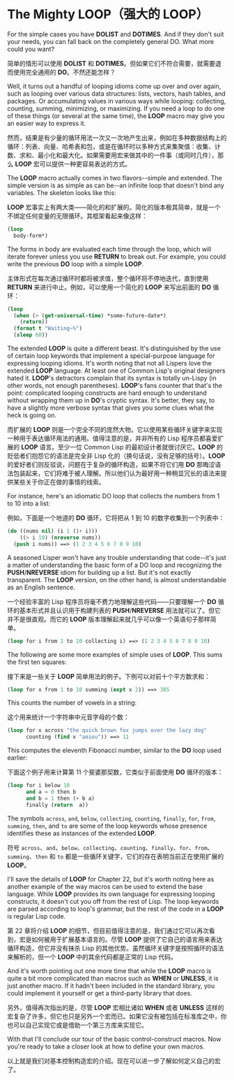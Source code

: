 # The Mighty **LOOP**（强大的 **LOOP**）

For the simple cases you have **DOLIST** and **DOTIMES**. And if they don't
suit your needs, you can fall back on the completely general DO. What
more could you want?

简单的情形可以使用 **DOLIST** 和
**DOTIMES**。但如果它们不符合需要，就需要退而使用完全通用的
**DO**。不然还能怎样？

Well, it turns out a handful of looping idioms come up over and over
again, such as looping over various data structures: lists, vectors,
hash tables, and packages. Or accumulating values in various ways
while looping: collecting, counting, summing, minimizing, or
maximizing. If you need a loop to do one of these things (or several
at the same time), the **LOOP** macro may give you an easier way to
express it.

然而，结果是有少量的循环用法一次又一次地产生出来，例如在多种数据结构上的循环：列表、向量、哈希表和包，或是在循环时以多种方式来集聚值：收集、计数、求和、最小化和最大化。如果需要用宏来做其中的一件事（或同时几件），那么
**LOOP** 宏可以提供一种更容易表达的方式。

The **LOOP** macro actually comes in two flavors--simple and extended. The
simple version is as simple as can be--an infinite loop that doesn't
bind any variables. The skeleton looks like this:

**LOOP** 宏事实上有两大类——简化的和扩展的。简化的版本极其简单，就是一个不绑定任何变量的无限循环。其框架看起来像这样：

```lisp
(loop
  body-form*)
```

The forms in body are evaluated each time through the loop, which will
iterate forever unless you use **RETURN** to break out. For example, you
could write the previous **DO** loop with a simple **LOOP**.

主体形式在每次通过循环时都将被求值，整个循环将不停地迭代，直到使用
**RETURN** 来进行中止。例如，可以使用一个简化的 **LOOP** 来写出前面的
**DO** 循环：

```lisp
(loop
  (when (> (get-universal-time) *some-future-date*)
    (return))
  (format t "Waiting~%")
  (sleep 60))
```

The extended **LOOP** is quite a different beast. It's distinguished by
the use of certain loop keywords that implement a special-purpose
language for expressing looping idioms. It's worth noting that not all
Lispers love the extended **LOOP** language. At least one of Common Lisp's
original designers hated it. **LOOP**'s detractors complain that its
syntax is totally un-Lispy (in other words, not enough
parentheses). **LOOP**'s fans counter that that's the point: complicated
looping constructs are hard enough to understand without wrapping them
up in **DO**'s cryptic syntax. It's better, they say, to have a slightly
more verbose syntax that gives you some clues what the heck is going
on.

而扩展的 **LOOP**
则是一个完全不同的庞然大物。它以使用某些循环关键字来实现一种用于表达循环用法的通用。值得注意的是，并非所有的
Lisp 程序员都喜爱扩展的 **LOOP** 语言。至少一位 Common Lisp
的最初设计者就很讨厌它。**LOOP** 的贬低者们抱怨它的语法是完全非
Lisp 化的（换句话说，没有足够的括号）。**LOOP**
的爱好者们则反驳说，问题在于复杂的循环构造，如果不将它们用 **DO**
那晦涩语法包装起来，它们将难于被人理解。所以他们认为最好用一种稍显冗长的语法来提供某些关于你正在做的事情的线索。

For instance, here's an idiomatic DO loop that collects the numbers from 1 to 10 into a list:

例如，下面是一个地道的 **DO** 循环，它将把从 1 到 10 的数字收集到一个列表中：

```lisp
(do ((nums nil) (i 1 (1+ i)))
    ((> i 10) (nreverse nums))
  (push i nums)) ==> (1 2 3 4 5 6 7 8 9 10)
```

A seasoned Lisper won't have any trouble understanding that code--it's
just a matter of understanding the basic form of a DO loop and
recognizing the **PUSH**/**NREVERSE** idiom for building up a list. But it's
not exactly transparent. The **LOOP** version, on the other hand, is
almost understandable as an English sentence.

一个经验丰富的 Lisp 程序员将毫不费力地理解这些代码——只要理解一个 **DO**
循环的基本形式并且认识用于构建列表的 **PUSH**/**NREVERSE**
用法就可以了。但它并不是很直观。而它的 **LOOP**
版本理解起来就几乎可以像一个英语句子那样简单。

```lisp
(loop for i from 1 to 10 collecting i) ==> (1 2 3 4 5 6 7 8 9 10)
```

The following are some more examples of simple uses of **LOOP**. This sums
the first ten squares:

接下来是一些关于 **LOOP** 简单用法的例子。下例可以对前十个平方数求和：

```lisp
(loop for x from 1 to 10 summing (expt x 2)) ==> 385
```

This counts the number of vowels in a string:

这个用来统计一个字符串中元音字母的个数：

```lisp
(loop for x across "the quick brown fox jumps over the lazy dog"
      counting (find x "aeiou")) ==> 11
```

This computes the eleventh Fibonacci number, similar to the **DO** loop
used earlier:

下面这个例子用来计算第 11 个斐婆那契数，它类似于前面使用 **DO** 循环的版本：

```lisp
(loop for i below 10
      and a = 0 then b
      and b = 1 then (+ b a)
      finally (return  a))
```

The symbols `across`, `and`, `below`, `collecting`, `counting`, `finally`, `for`,
`from`, `summing`, `then`, and `to` are some of the loop keywords whose
presence identifies these as instances of the extended **LOOP**.

符号 `across`、`and`、`below`、`collecting`、`counting`、`finally`、`for`、`from`、`summing`、`then`
和 `to` 都是一些循环关键字，它们的存在表明当前正在使用扩展的 **LOOP**。

I'll save the details of **LOOP** for Chapter 22, but it's worth noting
here as another example of the way macros can be used to extend the
base language. While **LOOP** provides its own language for expressing
looping constructs, it doesn't cut you off from the rest of Lisp. The
loop keywords are parsed according to loop's grammar, but the rest of
the code in a **LOOP** is regular Lisp code.

第 22 章将介绍 **LOOP**
的细节，但目前值得注意的是，我们通过它可以再次看到，宏是如何被用于扩展基本语言的。尽管
**LOOP** 提供了它自己的语言用来表达循环构造，但它并没有抹杀
Lisp 的其他优势。虽然循环关键字是按照循环的语法来解析的，但一个
**LOOP** 中的其余代码都是正常的 Lisp 代码。

And it's worth pointing out one more time that while the **LOOP** macro is
quite a bit more complicated than macros such as **WHEN** or **UNLESS**, it is
just another macro. If it hadn't been included in the standard
library, you could implement it yourself or get a third-party library
that does.

另外，值得再次指出的是，尽管 **LOOP** 宏相比诸如 **WHEN** 或者 **UNLESS**
这样的宏复杂了许多，但它也只是另外一个宏而已。如果它没有被包括在标准库之中，你也可以自己实现它或是借助一个第三方库来实现它。

With that I'll conclude our tour of the basic control-construct
macros. Now you're ready to take a closer look at how to define your
own macros.

以上就是我们对基本控制构造宏的介绍。现在可以进一步了解如何定义自己的宏了。
